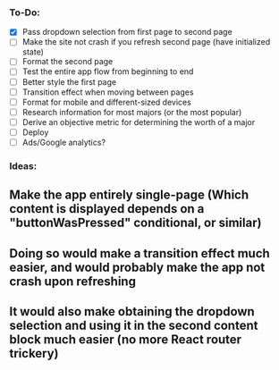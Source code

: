 ### To-Do: 
- [x] Pass dropdown selection from first page to second page
- [ ] Make the site not crash if you refresh second page (have initialized state)
- [ ] Format the second page
- [ ] Test the entire app flow from beginning to end
- [ ] Better style the first page
- [ ] Transition effect when moving between pages
- [ ] Format for mobile and different-sized devices
- [ ] Research information for most majors (or the most popular)
- [ ] Derive an objective metric for determining the worth of a major
- [ ] Deploy
- [ ] Ads/Google analytics?

### Ideas: 
## Make the app entirely single-page (Which content is displayed depends on a "buttonWasPressed" conditional, or similar)
## Doing so would make a transition effect much easier, and would probably make the app not crash upon refreshing
## It would also make obtaining the dropdown selection and using it in the second content block much easier (no more React router trickery)

